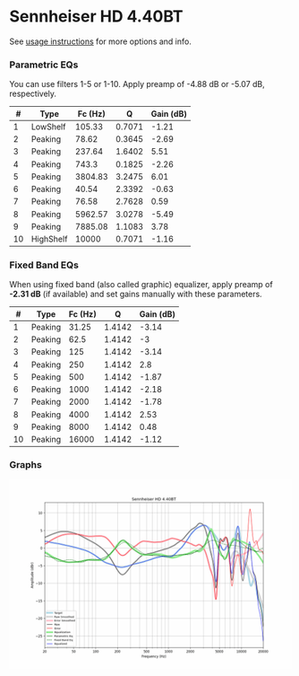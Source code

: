 # Sennheiser HD 4.40BT
See [usage instructions](https://github.com/jaakkopasanen/AutoEq#usage) for more options and info.

### Parametric EQs
You can use filters 1-5 or 1-10. Apply preamp of -4.88 dB or -5.07 dB, respectively.

|   # | Type      |   Fc (Hz) |      Q |   Gain (dB) |
|-----|-----------|-----------|--------|-------------|
|   1 | LowShelf  |    105.33 | 0.7071 |       -1.21 |
|   2 | Peaking   |     78.62 | 0.3645 |       -2.69 |
|   3 | Peaking   |    237.64 | 1.6402 |        5.51 |
|   4 | Peaking   |    743.3  | 0.1825 |       -2.26 |
|   5 | Peaking   |   3804.83 | 3.2475 |        6.01 |
|   6 | Peaking   |     40.54 | 2.3392 |       -0.63 |
|   7 | Peaking   |     76.58 | 2.7628 |        0.59 |
|   8 | Peaking   |   5962.57 | 3.0278 |       -5.49 |
|   9 | Peaking   |   7885.08 | 1.1083 |        3.78 |
|  10 | HighShelf |  10000    | 0.7071 |       -1.16 |

### Fixed Band EQs
When using fixed band (also called graphic) equalizer, apply preamp of **-2.31 dB** (if available) and set gains manually with these parameters.

|   # | Type    |   Fc (Hz) |      Q |   Gain (dB) |
|-----|---------|-----------|--------|-------------|
|   1 | Peaking |     31.25 | 1.4142 |       -3.14 |
|   2 | Peaking |     62.5  | 1.4142 |       -3    |
|   3 | Peaking |    125    | 1.4142 |       -3.14 |
|   4 | Peaking |    250    | 1.4142 |        2.8  |
|   5 | Peaking |    500    | 1.4142 |       -1.87 |
|   6 | Peaking |   1000    | 1.4142 |       -2.18 |
|   7 | Peaking |   2000    | 1.4142 |       -1.78 |
|   8 | Peaking |   4000    | 1.4142 |        2.53 |
|   9 | Peaking |   8000    | 1.4142 |        0.48 |
|  10 | Peaking |  16000    | 1.4142 |       -1.12 |

### Graphs
![](./Sennheiser%20HD%204.40BT.png)
